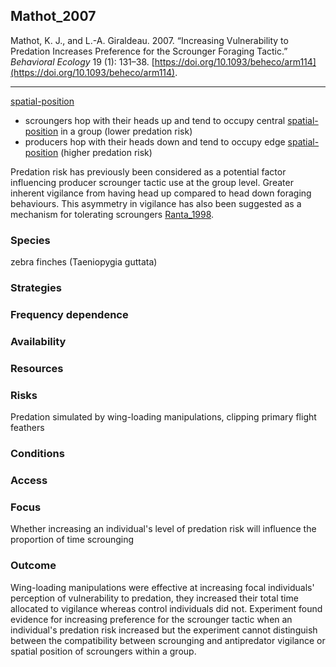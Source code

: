## Mathot_2007

Mathot, K. J., and L.-A. Giraldeau. 2007. “Increasing Vulnerability to Predation Increases Preference for the Scrounger Foraging Tactic.” _Behavioral Ecology_ 19 (1): 131–38. [https://doi.org/10.1093/beheco/arm114](https://doi.org/10.1093/beheco/arm114).

---
[spatial-position](../topics/spatial-position.md) 
- scroungers hop with their heads up and tend to occupy central [spatial-position](../topics/spatial-position.md) in a group (lower predation risk)
- producers hop with their heads down and tend to occupy edge [spatial-position](../topics/spatial-position.md) (higher predation risk)

Predation risk has previously been considered as a potential factor influencing producer scrounger tactic use at the group level. Greater inherent vigilance from having head up compared to head down foraging behaviours. This asymmetry in vigilance has also been suggested as a mechanism for tolerating scroungers [Ranta_1998](Ranta_1998.md). 

### Species
zebra finches (Taeniopygia guttata)

### Strategies

### Frequency dependence

### Availability

### Resources

### Risks
Predation simulated by wing-loading manipulations, clipping primary flight feathers

### Conditions

### Access

### Focus
Whether increasing an individual's level of predation risk will influence the proportion of time scrounging

### Outcome
Wing-loading manipulations were effective at increasing focal individuals' perception of vulnerability to predation, they increased their total time allocated to vigilance whereas control individuals did not. Experiment found evidence for increasing preference for the scrounger tactic when an individual's predation risk increased but the experiment cannot distinguish between the compatibility between scrounging and antipredator vigilance or spatial position of scroungers within a group. 

